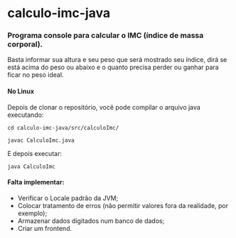 # calculo-imc-java

### Programa console para calcular o IMC (índice de massa corporal).

  Basta informar sua altura e seu peso que será mostrado
  seu índice, dirá se está acima do peso ou abaixo e o
  quanto precisa perder ou ganhar para ficar no peso ideal.
  

#### No Linux

Depois de clonar o repositório, você pode compilar o arquivo java executando:

```
cd calculo-imc-java/src/calculoImc/

javac CalculoImc.java
```

E depois executar:

```
java CalculoImc
```


#### Falta implementar:
* Verificar o Locale padrão da JVM;
* Colocar tratamento de erros (não permitir valores fora da realidade, por exemplo);
* Armazenar dados digitados num banco de dados;
* Criar um frontend.
